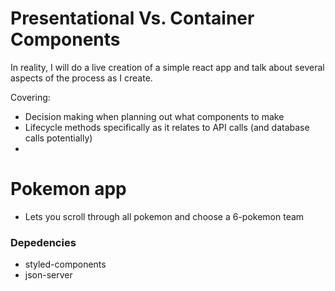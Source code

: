 # Presentational Vs. Container Components

In reality, I will do a live creation of a simple react app and talk about several aspects of the process as I create.

Covering: 
- Decision making when planning out what components to make
- Lifecycle methods specifically as it relates to API calls (and database calls potentially)
- 



# Pokemon app

- Lets you scroll through all pokemon and choose a 6-pokemon team

### Depedencies

- styled-components
- json-server
